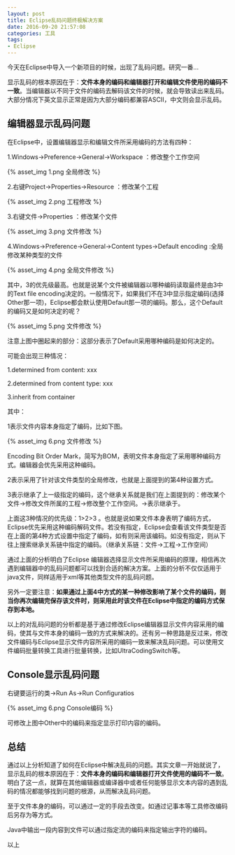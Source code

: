 ```yaml
---
layout: post
title: Eclipse乱码问题终极解决方案
date: 2016-09-20 21:57:08
categories: 工具
tags: 
- Eclipse
---
```


今天在Eclipse中导入一个新项目的时候，出现了乱码问题。研究一番...

显示乱码的根本原因在于：**文件本身的编码和编辑器打开和编辑文件使用的编码不一致**。当编辑器以不同于文件的编码去解码该文件的时候，就会导致读出来乱码。大部分情况下英文显示正常是因为大部分编码都兼容ASCII，中文则会显示乱码。

## 编辑器显示乱码问题

在Eclipse中，设置编辑器显示和编辑文件所采用编码的方法有四种：

1.Windows->Preference->General->Workspace ：修改整个工作空间

{% asset_img 1.png 全局修改 %}

2.右键Project->Properties->Resource ：修改某个工程

{% asset_img 2.png 工程修改 %}

3.右键文件->Properties ：修改某个文件

{% asset_img 3.png 文件修改 %}

4.Windows->Preference->General->Content types->Default encoding :全局修改某种类型的文件

{% asset_img 4.png 全局文件修改 %}

其中，3的优先级最高。也就是说某个文件被编辑器以哪种编码读取最终是由3中的Text file encoding决定的。一般情况下，如果我们不在3中显示指定编码(选择Other那一项)，Eclipse都会默认使用Default那一项的编码。那么，这个Default的编码又是如何决定的呢？

{% asset_img 5.png 文件修改 %}

注意上图中圈起来的部分：这部分表示了Default采用哪种编码是如何决定的。

可能会出现三种情况：

1.determined from content: xxx 

2.determined from content type: xxx

3.inherit from container 

其中：

1表示文件内容本身指定了编码，比如下图。

{% asset_img 6.png 文件修改 %}

Encoding Bit Order Mark，简写为BOM，表明文件本身指定了采用哪种编码方式。编辑器会优先采用这种编码。

2表示采用了针对该文件类型的全局修改，也就是上面提到的第4种设置方式。

3表示继承了上一级指定的编码，这个继承关系就是我们在上面提到的：修改某个文件->修改文件所属的工程->修改整个工作空间。->表示继承于。

上面这3种情况的优先级：1>2>3 。也就是说如果文件本身表明了编码方式，Eclipse优先采用这种编码解码文件。若没有指定，Eclipse会查看该文件类型是否在上面的第4种方式设置中指定了编码，如有则采用该编码。如没有指定，则从下往上搜索继承关系链中指定的编码。（继承关系链：文件->工程->工作空间）

通过上面的分析明白了Eclipse 编辑器选择显示文件所采用编码的原理，相信再次遇到编辑器中的乱码问题都可以找到合适的解决方案。上面的分析不仅仅适用于java文件，同样适用于xml等其他类型文件的乱码问题。

另外一定要注意：**如果通过上面4中方式的某一种修改影响了某个文件的编码，则当你再次编辑完保存该文件时，则采用此时该文件在Eclipse中指定的编码方式保存到本地。**

以上的对乱码问题的分析都是基于通过修改Eclipse编辑器显示文件内容采用的编码，使其与文件本身的编码一致的方式来解决的。还有另一种思路是反过来，修改文件编码与Eclipse显示文件内容所采用的编码一致来解决乱码问题。可以使用文件编码批量转换工具进行批量转换，比如UltraCodingSwitch等。

## Console显示乱码问题

右键要运行的类->Run As->Run Configuratios

{% asset_img 6.png Console编码 %}

可修改上图中Other中的编码来指定显示打印内容的编码。

## 总结

通过以上分析知道了如何在Eclipse中解决乱码的问题。其实文章一开始就说了，显示乱码的根本原因在于：**文件本身的编码和编辑器打开文件使用的编码不一致**。明白了这一点，就算在其他编辑器或编译器中或者任何能够显示文本内容的遇到乱码的情况都能够找到问题的根源，从而解决乱码问题。

至于文件本身的编码，可以通过一定的手段去改变。如通过记事本等工具修改编码后另存为等方式。

Java中输出一段内容到文件可以通过指定流的编码来指定输出字符的编码。

以上